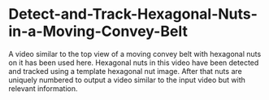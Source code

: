 # Detect-and-Track-Hexagonal-Nuts-in-a-Moving-Convey-Belt
A video similar to the top view of a moving convey belt with hexagonal nuts on it has been used here. Hexagonal nuts in this video have been detected and tracked using a template hexagonal nut image. After that nuts are uniquely numbered to output a video similar to the input video but with relevant information. 
